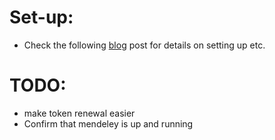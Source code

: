 # Set-up:

- Check the following [blog][066c6b5f] post for details on setting up etc.

  [066c6b5f]: https://www.sandtable.com "Slackbot Blog"

# TODO:

- make token renewal easier
- Confirm that mendeley is up and running
